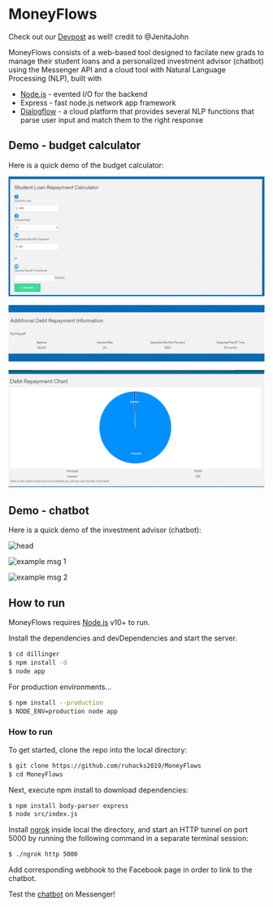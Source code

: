 # MoneyFlows

Check out our [Devpost](https://devpost.com/software/moneyflows-cspl8k) as well! credit to @JenitaJohn

MoneyFlows consists of a web-based tool designed to facilate new grads to manage their student loans and a personalized investment advisor (chatbot) using the Messenger API and a cloud tool with Natural Language Processing (NLP), built with 
* [Node.js](https://nodejs.org/) - evented I/O for the backend
* Express - fast node.js network app framework
* [Dialogflow](https://dialogflow.com/) - a cloud platform that provides several NLP functions that parse user input and match them to the right response

## Demo - budget calculator
Here is a quick demo of the budget calculator:

![pic 1](/img/landpage.png)

![pic 2](/img/web1.png)

![pic 3](/img/web2.png)


## Demo - chatbot
Here is a quick demo of the investment advisor (chatbot):

![head](/img/head.png)

![example msg 1](/img/msg1.png)

![example msg 2](/img/msg2.png)

## How to run

MoneyFlows requires [Node.js](https://nodejs.org/) v10+ to run.

Install the dependencies and devDependencies and start the server.

```sh
$ cd dillinger
$ npm install -d
$ node app
```

For production environments...

```sh
$ npm install --production
$ NODE_ENV=production node app
```

### How to run
To get started, clone the repo into the local directory:
```sh
$ git clone https://github.com/ruhacks2019/MoneyFlows
$ cd MoneyFlows
```

Next, execute npm install to download dependencies:
```sh
$ npm install body-parser express
$ node src/index.js
```

Install [ngrok](https://ngrok.com/) inside local the directory, and start an HTTP tunnel on port 5000 by running the following command in a separate terminal session:
```sh
$ ./ngrok http 5000
```

Add corresponding webhook to the Facebook page in order to link to the chatbot.

Test the [chatbot](m.me/2229489643807919) on Messenger!
